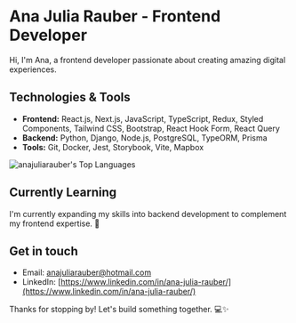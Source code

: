 # Ana Julia Rauber - Frontend Developer


Hi, I'm Ana, a frontend developer passionate about creating amazing digital experiences. 


## Technologies & Tools

- **Frontend:** React.js, Next.js, JavaScript, TypeScript, Redux, Styled Components, Tailwind CSS, Bootstrap, React Hook Form, React Query  
- **Backend:** Python, Django, Node.js, PostgreSQL, TypeORM, Prisma  
- **Tools:** Git, Docker, Jest, Storybook, Vite, Mapbox

![anajuliarauber's Top Languages](https://github-readme-stats.vercel.app/api/top-langs/?username=anajuliarauber&theme=dark&show_icons=true&hide_border=true&layout=compact)

## Currently Learning

I'm currently expanding my skills into backend development to complement my frontend expertise. 🚀


## Get in touch

- Email: [anajuliarauber@hotmail.com](anajuliarauber@hotmail.com)
- LinkedIn: [https://www.linkedin.com/in/ana-julia-rauber/](https://www.linkedin.com/in/ana-julia-rauber/)
  

Thanks for stopping by! Let's build something together. 💻✨


